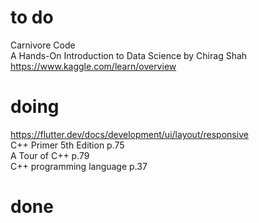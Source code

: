 # to do
Carnivore Code  
A Hands-On Introduction to Data Science by Chirag Shah  
https://www.kaggle.com/learn/overview  
# doing
https://flutter.dev/docs/development/ui/layout/responsive    
C++ Primer 5th Edition p.75  
A Tour of C++ p.79  
C++ programming language p.37  
# done

